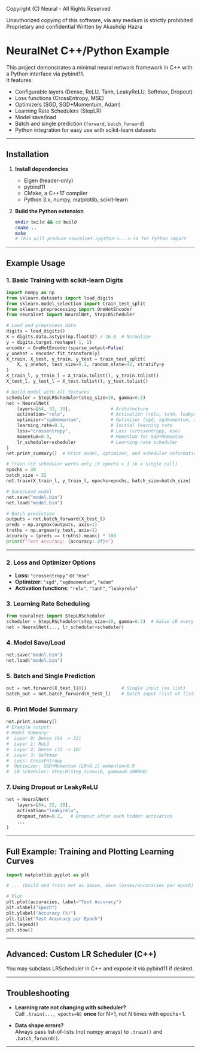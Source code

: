 Copyright (C) Neural - All Rights Reserved

Unauthorized copying of this software, via any medium is strictly prohibited Proprietary and confidential Written by Akashdip Hazra 

# NeuralNet C++/Python Example

This project demonstrates a minimal neural network framework in C++ with a Python interface via pybind11.  
It features:  
- Configurable layers (Dense, ReLU, Tanh, LeakyReLU, Softmax, Dropout)
- Loss functions (CrossEntropy, MSE)
- Optimizers (SGD, SGD+Momentum, Adam)
- Learning Rate Schedulers (StepLR)
- Model save/load
- Batch and single prediction (`forward`, `batch_forward`)
- Python integration for easy use with scikit-learn datasets

---

## Installation

1. **Install dependencies**
   - Eigen (header-only)
   - pybind11
   - CMake, a C++17 compiler
   - Python 3.x, numpy, matplotlib, scikit-learn

2. **Build the Python extension**
   ```bash
   mkdir build && cd build
   cmake ..
   make
   # This will produce neuralnet.cpython-<...>.so for Python import
   ```

---

## Example Usage

### 1. Basic Training with scikit-learn Digits

```python
import numpy as np
from sklearn.datasets import load_digits
from sklearn.model_selection import train_test_split
from sklearn.preprocessing import OneHotEncoder
from neuralnet import NeuralNet, StepLRScheduler

# Load and preprocess data
digits = load_digits()
X = digits.data.astype(np.float32) / 16.0  # Normalize
y = digits.target.reshape(-1, 1)
encoder = OneHotEncoder(sparse_output=False)
y_onehot = encoder.fit_transform(y)
X_train, X_test, y_train, y_test = train_test_split(
    X, y_onehot, test_size=0.2, random_state=42, stratify=y
)
X_train_l, y_train_l = X_train.tolist(), y_train.tolist()
X_test_l, y_test_l = X_test.tolist(), y_test.tolist()

# Build model with all features
scheduler = StepLRScheduler(step_size=10, gamma=0.5)
net = NeuralNet(
    layers=[64, 32, 10],               # Architecture
    activation="relu",                 # Activation (relu, tanh, leakyrelu)
    optimizer="sgdmomentum",           # Optimizer (sgd, sgdmomentum, adam)
    learning_rate=0.1,                 # Initial learning rate
    loss="crossentropy",               # Loss (crossentropy, mse)
    momentum=0.9,                      # Momentum for SGD+Momentum
    lr_scheduler=scheduler             # Learning rate scheduler
)
net.print_summary()  # Print model, optimizer, and scheduler information

# Train (LR scheduler works only if epochs > 1 in a single call)
epochs = 30
batch_size = 32
net.train(X_train_l, y_train_l, epochs=epochs, batch_size=batch_size)

# Save/Load model
net.save("model.bin")
net.load("model.bin")

# Batch prediction
outputs = net.batch_forward(X_test_l)
preds = np.argmax(outputs, axis=1)
truths = np.argmax(y_test, axis=1)
accuracy = (preds == truths).mean() * 100
print(f"Test Accuracy: {accuracy:.2f}%")
```

---

### 2. Loss and Optimizer Options

- **Loss:** `"crossentropy"` or `"mse"`
- **Optimizer:** `"sgd"`, `"sgdmomentum"`, `"adam"`
- **Activation functions:** `"relu"`, `"tanh"`, `"leakyrelu"`

### 3. Learning Rate Scheduling

```python
from neuralnet import StepLRScheduler
scheduler = StepLRScheduler(step_size=10, gamma=0.5)  # Halve LR every 10 epochs
net = NeuralNet(..., lr_scheduler=scheduler)
```

### 4. Model Save/Load

```python
net.save("model.bin")
net.load("model.bin")
```

### 5. Batch and Single Prediction

```python
out = net.forward(X_test_l[0])             # Single input (as list)
batch_out = net.batch_forward(X_test_l)    # Batch input (list of lists)
```

### 6. Print Model Summary

```python
net.print_summary()
# Example output:
# Model Summary:
#  Layer 0: Dense (64 -> 32)
#  Layer 1: ReLU
#  Layer 2: Dense (32 -> 10)
#  Layer 3: Softmax
#  Loss: CrossEntropy
#  Optimizer: SGD+Momentum (LR=0.1) momentum=0.9
#  LR Scheduler: StepLR(step_size=10, gamma=0.500000)
```

### 7. Using Dropout or LeakyReLU

```python
net = NeuralNet(
    layers=[64, 32, 10],
    activation="leakyrelu",
    dropout_rate=0.2,   # Dropout after each hidden activation
    ...
)
```

---

## Full Example: Training and Plotting Learning Curves

```python
import matplotlib.pyplot as plt

# ... (build and train net as above, save losses/accuracies per epoch) ...

# Plot
plt.plot(accuracies, label="Test Accuracy")
plt.xlabel("Epoch")
plt.ylabel("Accuracy (%)")
plt.title("Test Accuracy per Epoch")
plt.legend()
plt.show()
```

---

## Advanced: Custom LR Scheduler (C++)

You may subclass LRScheduler in C++ and expose it via pybind11 if desired.

---

## Troubleshooting

- **Learning rate not changing with scheduler?**  
  Call `.train(..., epochs=N)` **once** for N>1, not N times with epochs=1.

- **Data shape errors?**  
  Always pass list-of-lists (not numpy arrays) to `.train()` and `.batch_forward()`.

---

